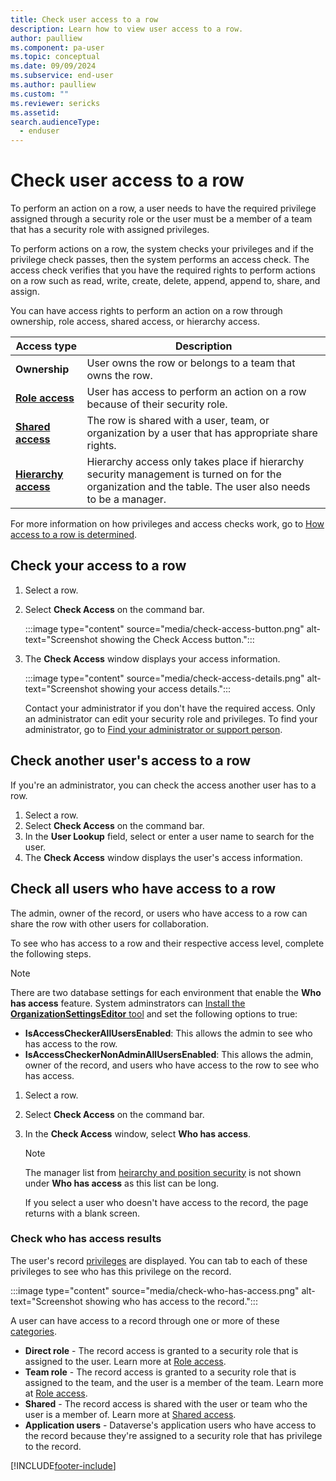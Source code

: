 ```yaml
---
title: Check user access to a row
description: Learn how to view user access to a row.
author: paulliew
ms.component: pa-user
ms.topic: conceptual
ms.date: 09/09/2024
ms.subservice: end-user
ms.author: paulliew
ms.custom: ""
ms.reviewer: sericks
ms.assetid: 
search.audienceType: 
  - enduser
---
```


# Check user access to a row

To perform an action on a row, a user needs to have the required privilege assigned through a security role or the user must be a member of a team that has a security role with assigned privileges.

To perform actions on a row, the system checks your privileges and if the privilege check passes, then the system performs an access check. The access check verifies that you have the required rights to perform actions on a row such as read, write, create, delete, append, append to, share, and assign.

You can have access rights to perform an action on a row through ownership, role access, shared access, or hierarchy access.

|Access type|Description|  
|---------------|-----------------|  
|**Ownership**| User owns the row or belongs to a team that owns the row.|  
|[**Role access**](/power-platform/admin/how-record-access-determined#role-access)|User has access to perform an action on a row because of their security role.|  
|[**Shared access**](/power-platform/admin/how-record-access-determined#shared-access)| The row is shared with a user, team, or organization by a user that has appropriate share rights.|  
|[**Hierarchy access**](/power-platform/admin/how-record-access-determined#hierarchy-access)|Hierarchy access only takes place if hierarchy security management is turned on for the organization and the table. The user also needs to be a manager.

For more information on how privileges and access checks work, go to [How access to a row is determined](/power-platform/admin/how-record-access-determined).


## Check your access to a row

1. Select a row.
1. Select **Check Access** on the command bar.

    :::image type="content" source="media/check-access-button.png" alt-text="Screenshot showing the Check Access button.":::
   
1. The **Check Access** window displays your access information.

     :::image type="content" source="media/check-access-details.png" alt-text="Screenshot showing your access details.":::

    Contact your administrator if you don't have the required access. Only an administrator can edit your security role and privileges. To find your administrator, go to [Find your administrator or support person](./find-admin.md).

## Check another user's access to a row

If you're an administrator, you can check the access another user has to a row.

1. Select a row.
1. Select **Check Access** on the command bar.
1. In the **User Lookup** field, select or enter a user name to search for the user. 
1. The **Check Access** window displays the user's access information.

## Check all users who have access to a row

The admin, owner of the record, or users who have access to a row can share the row with other users for collaboration. 

To see who has access to a row and their respective access level, complete the following steps.

> [!Note]
> There are two database settings for each environment that enable the **Who has access** feature. System adminstrators can [Install the **OrganizationSettingsEditor** tool](/power-platform/admin/environment-database-settings#install-the-organizationsettingseditor-tool) and set the following options to true:
> 
> - **IsAccessCheckerAllUsersEnabled**: This allows the admin to see who has access to the row.
> - **IsAccessCheckerNonAdminAllUsersEnabled**: This allows the admin, owner of the record, and users who have access to the row to see who has access.

1. Select a row.
1. Select **Check Access** on the command bar.
1. In the **Check Access** window, select **Who has access**.

    > [!NOTE]
    > The manager list from [heirarchy and position security](/power-platform/admin/hierarchy-security#manager-hierarchy-and-position-hierarchy-security-models) is not shown under **Who has access** as this list can be long.
    > 
    > If you select a user who doesn't have access to the record, the page returns with a blank screen.

### Check who has access results
The user's record [privileges](/power-platform/admin/how-record-access-determined#privilege-check) are displayed. You can tab to each of these privileges to see who has this privilege on the record. 

:::image type="content" source="media/check-who-has-access.png" alt-text="Screenshot showing who has access to the record.":::

A user can have access to a record through one or more of these [categories](/power-platform/admin/how-record-access-determined#access-check).

- **Direct role** - The record access is granted to a security role that is assigned to the user. Learn more at [Role access](/power-platform/admin/how-record-access-determined#role-access). 
- **Team role**   - The record access is granted to a security role that is assigned to the team, and the user is a member of the team. Learn more at [Role access](/power-platform/admin/how-record-access-determined#role-access). 
- **Shared** - The record access is shared with the user or team who the user is a member of. Learn more at [Shared access](/power-platform/admin/how-record-access-determined#shared-access).
- **Application users** - Dataverse's application users who have access to the record because they're assigned to a security role that has privilege to the record.

[!INCLUDE[footer-include](../includes/footer-banner.md)]
